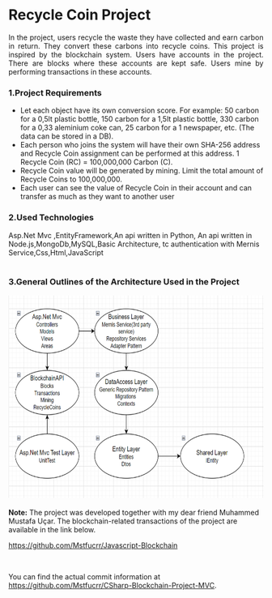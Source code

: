 <h1>Recycle Coin Project</h1>
<p align="justify">In the project, users recycle the waste they have collected and earn carbon in return. They convert these carbons into recycle coins. This project is inspired by the blockchain system. Users have accounts in the project. There are blocks where these accounts are kept safe. Users mine by performing transactions in these accounts.</p>

<h3>1.Project Requirements</h3>
<ul>
    <li>Let each object have its own conversion score. For example: 50 carbon for a 0,5lt plastic bottle, 150 carbon for a 1,5lt plastic bottle, 330 carbon for a 0,33 aleminium coke can, 25 carbon for a 1 newspaper, etc. (The data can be stored in a DB).
    </li>
    <li>Each person who joins the system will have their own SHA-256 address and Recycle Coin assignment can be performed at this address. 1 Recycle Coin (RC) = 100,000,000 Carbon (C).
    </li>
    <li>Recycle Coin value will be generated by mining. Limit the total amount of Recycle Coins to 100,000,000.
    </li>
    <li>Each user can see the value of Recycle Coin in their account and can transfer as much as they want to another user
    </li>
</ul>

<h3>2.Used Technologies</h3>
Asp.Net Mvc ,EntityFramework,An api written in Python, An api written in Node.js,MongoDb,MySQL,Basic Architecture, tc authentication with Mernis Service,Css,Html,JavaScript
<br><br>
<h3>3.General Outlines of the Architecture Used in the Project</h3>
<img src="RecycleCoinMvc/image/ArchImages/RecycleCoinProjectArch.PNG" height="400px" width="600px">
<br><br>
<b>Note:</b> The project was developed together with my dear friend Muhammed Mustafa Uçar.
The blockchain-related transactions of the project are available in the link below.<br>

https://github.com/Mstfucrr/Javascript-Blockchain 

<br>

You can find the actual commit information at https://github.com/Mstfucrr/CSharp-Blockchain-Project-MVC.


